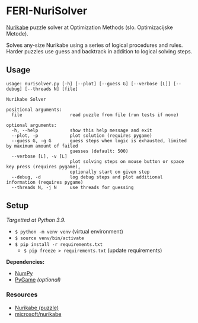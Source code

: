 # FERI-NuriSolver

[Nurikabe](https://en.wikipedia.org/wiki/Nurikabe_(puzzle)) puzzle solver at Optimization Methods (slo. Optimizacijske Metode).

Solves any-size Nurikabe using a series of logical procedures and rules. Harder puzzles use guess and backtrack in addition to logical solving steps.


## Usage

```
usage: nurisolver.py [-h] [--plot] [--guess G] [--verbose [L]] [--debug] [--threads N] [file]

Nurikabe Solver

positional arguments:
  file                  read puzzle from file (run tests if none)

optional arguments:
  -h, --help            show this help message and exit
  --plot, -p            plot solution (requires pygame)
  --guess G, -g G       guess steps when logic is exhausted, limited by maximum amount of failed
                        guesses (default: 500)
  --verbose [L], -v [L]
                        plot solving steps on mouse button or space key press (requires pygame),
                        optionally start on given step
  --debug, -d           log debug steps and plot additional information (requires pygame)
  --threads N, -j N     use threads for guessing
```


## Setup

_Targetted at Python 3.9._

- `$ python -m venv venv` (virtual environment)
- `$ source venv/bin/activate`
- `$ pip install -r requirements.txt`
  - `$ pip freeze > requirements.txt` (update requirements)

**Dependencies:**
- [NumPy](https://numpy.org/)
- [PyGame](https://www.pygame.org/) _(optional)_

### Resources

- [Nurikabe (puzzle)](https://en.wikipedia.org/wiki/Nurikabe_(puzzle))
- [microsoft/nurikabe](https://github.com/microsoft/nurikabe)
